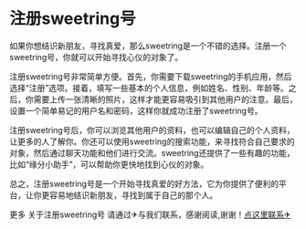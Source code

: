 # 注册sweetring号

如果你想结识新朋友，寻找真爱，那么sweetring是一个不错的选择。注册一个sweetring号，你就可以开始寻找心仪的对象了。

注册sweetring号非常简单方便。首先，你需要下载sweetring的手机应用，然后选择“注册”选项。接着，填写一些基本的个人信息，例如姓名、性别、年龄等。之后，你需要上传一张清晰的照片，这样才能更容易吸引到其他用户的注意。最后，设置一个简单易记的用户名和密码，这样你就成功注册了sweetring号。

注册sweetring号后，你可以浏览其他用户的资料，也可以编辑自己的个人资料，让更多的人了解你。你还可以使用sweetring的搜索功能，来寻找符合自己要求的对象，然后通过聊天功能和他们进行交流。sweetring还提供了一些有趣的功能，比如“缘分小助手”，可以帮助你更快地找到心仪的对象。

总之，注册sweetring号是一个开始寻找真爱的好方法，它为你提供了便利的平台，让你更容易地结识新朋友，寻找到属于自己的那个人。

更多 关于注册sweetring号 请通过✈与我们联系，感谢阅读,谢谢！[点这里联系✈](https://sms.k02.cc)